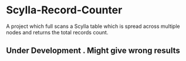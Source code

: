 # Scylla-Record-Counter
A project which full scans a Scylla table which is spread across multiple nodes and returns the total records count.

## Under Development . Might give wrong results
